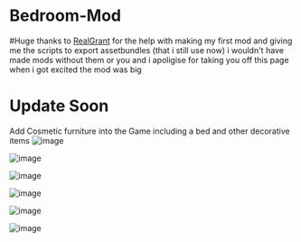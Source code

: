 # Bedroom-Mod

#Huge thanks to [RealGrant](https://github.com/RealGrant) for the help with making my first mod and giving me the scripts to export assetbundles (that i still use now)
i wouldn't have made mods without them or you and i apoligise for taking you off this page when i got excited the mod was big


# Update Soon


Add Cosmetic furniture into the Game including a bed and other decorative items
![image](https://user-images.githubusercontent.com/82724623/170801509-f2f0dc58-244e-4dff-9599-08ac2d176f62.png)

![image](https://user-images.githubusercontent.com/82724623/170801385-21f365a4-73fd-4180-b798-4f02fdbc8c86.png)

![image](https://user-images.githubusercontent.com/82724623/170801405-86398f7e-0d56-4ac2-854c-050a9ca08044.png)

![image](https://user-images.githubusercontent.com/82724623/170946440-d0ae29b4-ef71-4844-a962-0cf8ca7fde81.png)

![image](https://user-images.githubusercontent.com/82724623/170946262-bd7b14b8-9271-4616-a28f-5f482f797c04.png)

![image](https://user-images.githubusercontent.com/82724623/170946221-2ef0f8ce-63f5-42ca-a7b2-be3a6c1dccfe.png)


